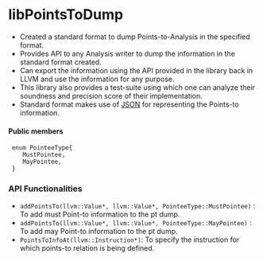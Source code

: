 # libPointsToDump

- Created a standard format to dump Points-to-Analysis in the specified format.
- Provides API to any Analysis writer to dump the information in the standard format created.
- Can export the information using the API provided in the library back in LLVM and use the information for any purpose.
- This library also provides a test-suite using which one can analyze their soundness and precision score of their implementation.
- Standard format makes use of [JSON]() for representing the Points-to information.

#### Public members
```
 enum PointeeType{
    MustPointee,
    MayPointee,
 }  
```
### API Functionalities
- `addPointsTo(llvm::Value*, llvm::Value*, PointeeType::MustPointee)` : To add must Point-to information to the pt dump.
- `addPointsTo(llvm::Value*, llvm::Value*, PointeeType::MayPointee)` : To add may Point-to information to the pt dump.
- `PointsToInfoAt(llvm::Instruction*)`: To specify the instruction for which points-to relation is being defined.

